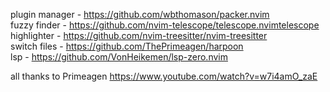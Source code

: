 plugin manager - https://github.com/wbthomason/packer.nvim  
fuzzy finder - https://github.com/nvim-telescope/telescope.nvimtelescope  
highlighter - https://github.com/nvim-treesitter/nvim-treesitter  
switch files - https://github.com/ThePrimeagen/harpoon  
lsp - https://github.com/VonHeikemen/lsp-zero.nvim  

all thanks to Primeagen https://www.youtube.com/watch?v=w7i4amO_zaE
